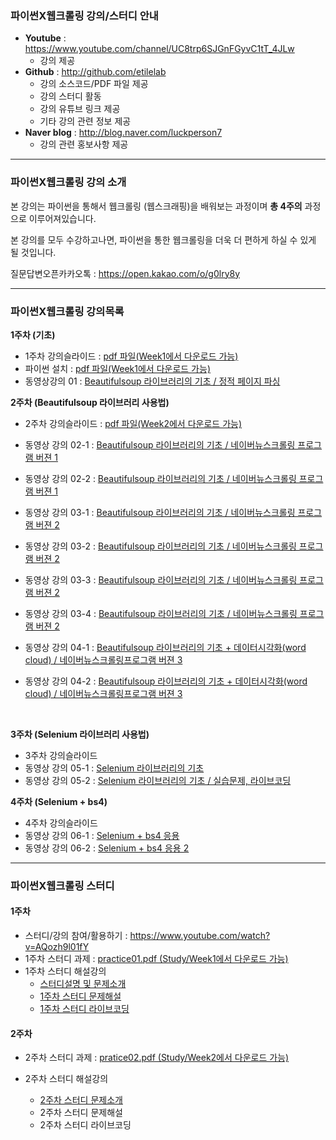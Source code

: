 ### 파이썬X웹크롤링 강의/스터디 안내

- **Youtube** :  https://www.youtube.com/channel/UC8trp6SJGnFGyvC1tT_4JLw
  - 강의 제공
- **Github** : http://github.com/etilelab
  - 강의 소스코드/PDF 파일 제공
  - 강의 스터디 활동
  - 강의 유튜브 링크 제공
  - 기타 강의 관련 정보 제공
- **Naver blog** : http://blog.naver.com/luckperson7
  - 강의 관련 홍보사항 제공

------

### 파이썬X웹크롤링 강의 소개

본 강의는 파이썬을 통해서 웹크롤링 (웹스크래핑)을 배워보는 과정이며 **총 4주의** 과정으로 이루어져있습니다.

본 강의를 모두 수강하고나면, 파이썬을 통한 웹크롤링을 더욱 더 편하게 하실 수 있게 될 것입니다.

질문답변오픈카카오톡 : https://open.kakao.com/o/g0lry8y



------

### 파이썬X웹크롤링 강의목록

**1주차 (기초)**

- 1주차 강의슬라이드 : [pdf 파일(Week1에서 다운로드 가능)](https://github.com/etilelab/webcrawling/blob/master/Week1/1주차%20강의슬라이드.pdf)
- 파이썬 설치 : [pdf 파일(Week1에서 다운로드 가능)](https://github.com/etilelab/webcrawling/blob/master/Week1/pythonInstall.pdf)
- 동영상강의 01 : [Beautifulsoup 라이브러리의 기초 / 정적 페이지 파싱](https://youtu.be/QLf-pDoJvjQ)




**2주차 (Beautifulsoup 라이브러리 사용법)**

- 2주차 강의슬라이드 : [pdf 파일(Week2에서 다운로드 가능)](https://github.com/etilelab/webcrawling/blob/master/Week2/2주차%20강의슬라이드.pdf)

- 동영상 강의 02-1 : [Beautifulsoup 라이브러리의 기초 / 네이버뉴스크롤링 프로그램 버젼 1](https://youtu.be/IkZiDDFfJ88)

- 동영상 강의 02-2 : [Beautifulsoup 라이브러리의 기초 / 네이버뉴스크롤링 프로그램 버젼 1](https://youtu.be/BmQTdv3wF-U)

- 동영상 강의 03-1 : [Beautifulsoup 라이브러리의 기초 / 네이버뉴스크롤링 프로그램 버젼 2](https://youtu.be/YYGCbyrgNNk)

- 동영상 강의 03-2 : [Beautifulsoup 라이브러리의 기초 / 네이버뉴스크롤링 프로그램 버젼 2](https://youtu.be/VXAUZag1kIU)

- 동영상 강의 03-3 : [Beautifulsoup 라이브러리의 기초  / 네이버뉴스크롤링 프로그램 버젼 2](https://youtu.be/DTovorjABOk)

- 동영상 강의 03-4 : [Beautifulsoup 라이브러리의 기초 / 네이버뉴스크롤링 프로그램 버젼 2](https://youtu.be/H80LB8cLGI4)

- 동영상 강의 04-1 : [Beautifulsoup 라이브러리의 기초 + 데이터시각화(word cloud) / 네이버뉴스크롤링프로그램 버젼 3](https://youtu.be/zxV2LZ5LIuk)

- 동영상 강의 04-2 : [Beautifulsoup 라이브러리의 기초 + 데이터시각화(word cloud) / 네이버뉴스크롤링프로그램 버젼 3](https://www.youtube.com/watch?v=sAAf8QWT6BI)

  ​

**3주차 (Selenium 라이브러리 사용법)**

- 3주차 강의슬라이드
- 동영상 강의 05-1 : [Selenium 라이브러리의 기초](https://youtu.be/2JownLkyRPY)
- 동영상 강의 05-2 : [Selenium 라이브러리의 기초 / 실습문제, 라이브코딩](https://youtu.be/zPYhyk8LGlU)

**4주차 (Selenium + bs4)**

- 4주차 강의슬라이드
- 동영상 강의 06-1 : [Selenium + bs4 응용](https://youtu.be/HJX7Dhk_ng0)
- 동영상 강의 06-2 : [Selenium + bs4 응용 2](https://youtu.be/HCmjGPQW0WY)





------

### 파이썬X웹크롤링 스터디

#### 1주차

- 스터디/강의 참여/활용하기 : https://www.youtube.com/watch?v=AQozh9l01fY
- 1주차 스터디 과제 : [practice01.pdf (Study/Week1에서 다운로드 가능)](https://github.com/etilelab/webcrawling/blob/master/Study/Week1/practice01.pdf)
- 1주차 스터디 해설강의
  -  [스터디설명 및 문제소개](https://www.youtube.com/watch?v=AQozh9l01fY) 
  -  [1주차 스터디 문제해설](https://youtu.be/ClSH-dGiLo8)
  - [1주차 스터디 라이브코딩](https://youtu.be/V2gAIYzl568)

#### 2주차

- 2주차 스터디 과제 : [pratice02.pdf (Study/Week2에서 다운로드 가능)](https://github.com/etilelab/webcrawling/blob/master/Study/Week2/practice02.pdf)

- 2주차 스터디 해설강의

  -  [2주차 스터디 문제소개](https://youtu.be/tVbEKr40VyA) 
  - 2주차 스터디 문제해설 
  - 2주차 스터디 라이브코딩

  ​